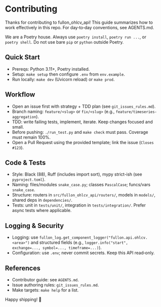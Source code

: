 # Contributing

Thanks for contributing to fullon_ohlcv_api! This guide summarizes how to work effectively in this repo. For day‑to‑day conventions, see AGENTS.md.

We are a Poetry house. Always use `poetry install`, `poetry run ...`, or `poetry shell`. Do not use bare `pip` or `python` outside Poetry.

## Quick Start
- Prereqs: Python 3.11+, Poetry installed.
- Setup: `make setup` then configure `.env` from `env.example`.
- Run locally: `make dev` (Uvicorn reload) or `make prod`.

## Workflow
- Open an issue first with strategy + TDD plan (see `git_issues_rules.md`).
- Branch naming: `feature/<slug>` or `fix/<slug>` (e.g., `feature/timeseries-aggregation`).
- TDD: write failing tests, implement, iterate. Keep changes focused and small.
- Before pushing: `./run_test.py` and `make check` must pass. Coverage must remain 100%.
- Open a Pull Request using the provided template; link the issue (`Closes #123`).

## Code & Tests
- Style: Black (88), Ruff (includes import sort), mypy strict-ish (see `pyproject.toml`).
- Naming: files/modules `snake_case.py`; classes `PascalCase`; funcs/vars `snake_case`.
- Structure: routers in `src/fullon_ohlcv_api/routers/`, models in `models/`, shared deps in `dependencies/`.
- Tests: unit in `tests/unit/`, integration in `tests/integration/`. Prefer async tests where applicable.

## Logging & Security
- Logging: use `fullon_log.get_component_logger("fullon.api.ohlcv.<area>")` and structured fields (e.g., `logger.info("start", exchange=..., symbol=..., timeframe=...)`).
- Configuration: use `.env`; never commit secrets. Keep this API read‑only.

## References
- Contributor guide: see `AGENTS.md`.
- Issue authoring rules: `git_issues_rules.md`.
- Make targets: `make help` for a list.

Happy shipping! 🚀
